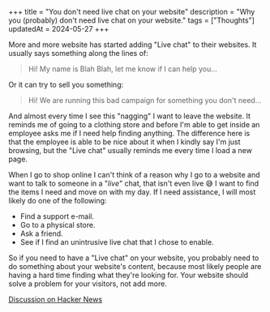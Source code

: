 +++
title = "You don't need live chat on your website"
description = "Why you (probably) don't need live chat on your website."
tags = ["Thoughts"]
updatedAt = 2024-05-27
+++

More and more website has started adding "Live chat" to their websites. It
usually says something along the lines of:

> Hi! My name is Blah Blah, let me know if I can help you...

Or it can try to sell you something:

> Hi! We are running this bad campaign for something you don't need...

And almost every time I see this "nagging" I want to leave the website. It
reminds me of going to a clothing store and before I'm able to get inside an
employee asks me if I need help finding anything. The difference here is that
the employee is able to be nice about it when I kindly say I'm just browsing,
but the "Live chat" usually reminds me every time I load a new page.

When I go to shop online I can't think of a reason why I go to a website and
want to talk to someone in a "_live_" chat, that isn't even live 😅 I want to
find the items I need and move on with my day. If I need assistance, I will most
likely do one of the following:

- Find a support e-mail.
- Go to a physical store.
- Ask a friend.
- See if I find an unintrusive live chat that I chose to enable.

So if you need to have a "Live chat" on your website, you probably need to do
something about your website's content, because most likely people are having a
hard time finding what they're looking for. Your website should solve a problem
for your visitors, not add more.

[Discussion on Hacker News](https://news.ycombinator.com/item?id=33904017)
